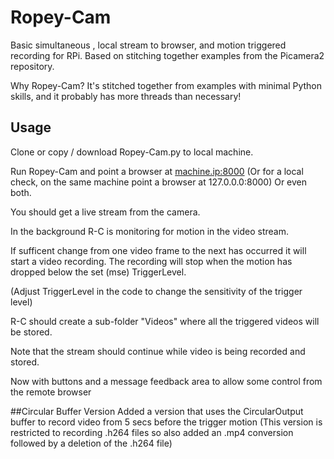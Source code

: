 # Ropey-Cam
Basic simultaneous , local stream to browser, and motion triggered recording for RPi. Based on stitching together examples from the Picamera2 repository.

Why Ropey-Cam?
It's stitched together from examples with minimal Python skills, and it probably has more threads than necessary!

## Usage
Clone or copy / download Ropey-Cam.py to local machine.

Run Ropey-Cam and point a browser at <machine.ip:8000>
(Or for a local check, on the same machine point a browser 
at 127.0.0.0:8000)  Or even both.

You should get a live stream from the camera.

In the background R-C is monitoring for motion in the video stream.

If sufficent change from one video frame to the next has occurred
it will start a video recording. The recording will stop when the 
motion has dropped below the set (mse) TriggerLevel.

(Adjust TriggerLevel in the code to change the sensitivity of the trigger level)

R-C should create a sub-folder "Videos" where all the triggered videos will be stored.

Note that the stream should continue while video is being recorded and stored.

Now with buttons and a message feedback area to allow some control from the remote browser

##Circular Buffer Version
Added a version that uses the CircularOutput buffer to record video from 5 secs before the trigger motion
(This version is restricted to recording .h264 files so also added an .mp4 conversion followed by
a deletion of the .h264 file)



